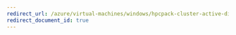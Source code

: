 ```yaml
---
redirect_url: /azure/virtual-machines/windows/hpcpack-cluster-active-directory
redirect_document_id: true
---
```

